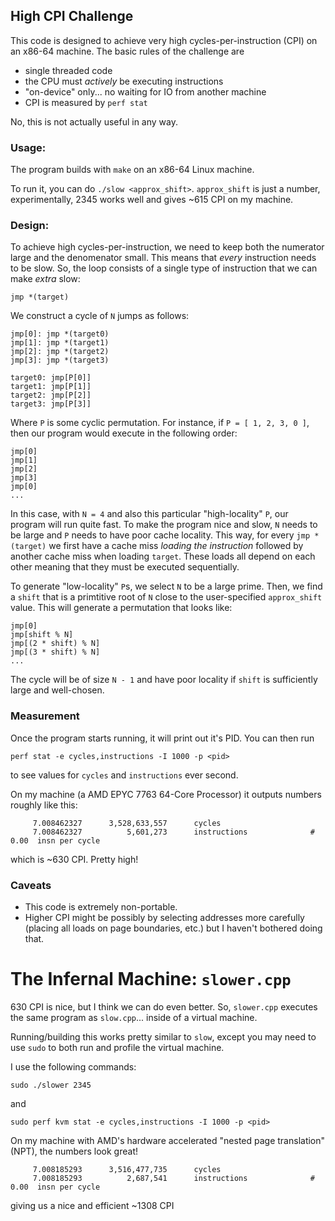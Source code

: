 ## High CPI Challenge

This code is designed to achieve very high cycles-per-instruction (CPI) on an x86-64 
machine. The basic rules of the challenge are

* single threaded code
* the CPU must *actively* be executing instructions
* "on-device" only... no waiting for IO from another machine
* CPI is measured by `perf stat`

No, this is not actually useful in any way.

### Usage:

The program builds with `make` on an x86-64 Linux machine.

To run it, you can do `./slow <approx_shift>`. `approx_shift` is just a number, 
experimentally, 2345 works well and gives ~615 CPI on my machine. 

### Design:

To achieve high cycles-per-instruction, we need to keep both the numerator large and the 
denomenator small. This means that _every_ instruction needs to be slow. So, the loop 
consists of a single type of instruction that we can make _extra_ slow:

`jmp *(target)`

We construct a cycle of `N` jumps as follows:

```
jmp[0]: jmp *(target0)
jmp[1]: jmp *(target1)
jmp[2]: jmp *(target2)
jmp[3]: jmp *(target3)

target0: jmp[P[0]]
target1: jmp[P[1]]
target2: jmp[P[2]]
target3: jmp[P[3]]
```

Where `P` is some cyclic permutation. For instance, if `P = [ 1, 2, 3, 0 ]`,
then our program would execute in the following order:

```
jmp[0]
jmp[1]
jmp[2]
jmp[3]
jmp[0]
...
```

In this case, with `N = 4` and also this particular "high-locality" `P`, our program
will run quite fast. To make the program nice and slow, `N` needs to be large and `P` needs
to have poor cache locality. This way, for every `jmp *(target)` we first have a cache miss
_loading the instruction_ followed by another cache miss when loading `target`. These
loads all depend on each other meaning that they must be executed sequentially.

To generate "low-locality" `P`s, we select `N` to be a large prime. Then, we find
a `shift` that is a primtitive root of `N` close to the user-specified
`approx_shift` value. This will generate a permutation that looks like:

```
jmp[0]
jmp[shift % N]
jmp[(2 * shift) % N]
jmp[(3 * shift) % N]
...
```

The cycle will be of size `N - 1` and have poor locality if `shift` is sufficiently large
and well-chosen. 

### Measurement

Once the program starts running, it will print out it's PID. You can then
run 
```
perf stat -e cycles,instructions -I 1000 -p <pid>
```
to see values for `cycles` and `instructions` ever second.

On my machine (a AMD EPYC 7763 64-Core Processor) it outputs numbers roughly like this:
```
     7.008462327      3,528,633,557      cycles
     7.008462327          5,601,273      instructions              #    0.00  insn per cycle
```

which is ~630 CPI. Pretty high!

### Caveats

* This code is extremely non-portable.
* Higher CPI might be possibly by selecting addresses more carefully (placing all loads on 
page boundaries, etc.) but I haven't bothered doing that.


# The Infernal Machine: `slower.cpp`

630 CPI is nice, but I think we can do even better. So, `slower.cpp` executes the same program
as `slow.cpp`... inside of a virtual machine.

Running/building this works pretty similar to `slow`, except you may need to use `sudo`
to both run and profile the virtual machine.

I use the following commands:
```
sudo ./slower 2345
```
and 
```
sudo perf kvm stat -e cycles,instructions -I 1000 -p <pid>
```

On my machine with AMD's hardware accelerated "nested page translation" (NPT),
the numbers look great!

```
     7.008185293      3,516,477,735      cycles
     7.008185293          2,687,541      instructions              #    0.00  insn per cycle
```

giving us a nice and efficient ~1308 CPI

